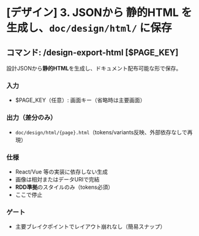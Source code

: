 # [デザイン] 3. JSONから 静的HTML を生成し、`doc/design/html/` に保存  

## コマンド: /design-export-html [$PAGE_KEY]
設計JSONから**静的HTML**を生成し、ドキュメント配布可能な形で保存。

### 入力
- $PAGE_KEY（任意）: 画面キー（省略時は主要画面）

### 出力（差分のみ）
- `doc/design/html/{page}.html`（tokens/variants反映、外部依存なしで再現）

### 仕様
- React/Vue 等の実装に依存しない生成
- 画像は相対またはデータURIで完結
- **RDD準拠**のスタイルのみ（tokens必須）
- ここで停止

### ゲート
- 主要ブレイクポイントでレイアウト崩れなし（簡易スナップ）
